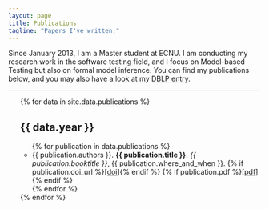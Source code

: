 ```yaml
---
layout: page
title: Publications
tagline: "Papers I've written."
---
```


Since January 2013, I am a Master student at ECNU. I am conducting my research
work in the software testing field, and I focus on Model-based Testing but also
on formal model inference. You can find my publications below, and you may also
have a look at my [DBLP
entry](http://dblp.uni-trier.de/pers/hd/d/Durand:William.html).

---

<ul class="publications">
  {% for data in site.data.publications %}
  <h2 class="title">{{ data.year }}</h2>

  <ul class="publications-by-year {{ data.year }}">
    {% for publication in data.publications %}
    <li class="publication">
      {{ publication.authors }}. <strong>{{ publication.title }}</strong>. <em>{{ publication.booktitle }}</em>, {{ publication.where_and_when }}.
      {% if publication.doi_url %}[<a href="{{ publication.doi_url }}">doi</a>]{% endif %}
      {% if publication.pdf %}[<a href="/papers/{{ publication.pdf }}">pdf</a>]{% endif %}
    </li>
    {% endfor %}
  </ul>
  {% endfor %}
</ul>
